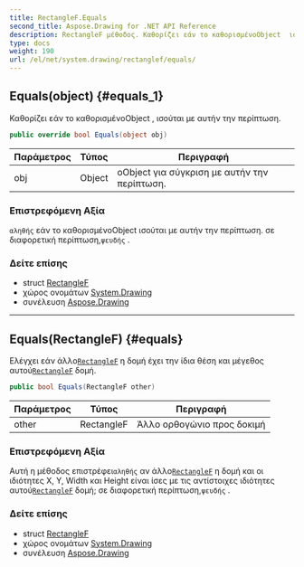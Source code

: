 ```yaml
---
title: RectangleF.Equals
second_title: Aspose.Drawing for .NET API Reference
description: RectangleF μέθοδος. Καθορίζει εάν το καθορισμένοObject  ισούται με αυτήν την περίπτωση.
type: docs
weight: 190
url: /el/net/system.drawing/rectanglef/equals/
---
```

## Equals(object) {#equals_1}

Καθορίζει εάν το καθορισμένοObject , ισούται με αυτήν την περίπτωση.

```csharp
public override bool Equals(object obj)
```

| Παράμετρος | Τύπος | Περιγραφή |
| --- | --- | --- |
| obj | Object | οObject για σύγκριση με αυτήν την περίπτωση. |

### Επιστρεφόμενη Αξία

`αληθής` εάν το καθορισμένοObject ισούται με αυτήν την περίπτωση. σε διαφορετική περίπτωση,`ψευδής` .

### Δείτε επίσης

* struct [RectangleF](../)
* χώρος ονομάτων [System.Drawing](../../rectanglef/)
* συνέλευση [Aspose.Drawing](../../../)

---

## Equals(RectangleF) {#equals}

Ελέγχει εάν άλλο[`RectangleF`](../) η δομή έχει την ίδια θέση και μέγεθος αυτού[`RectangleF`](../) δομή.

```csharp
public bool Equals(RectangleF other)
```

| Παράμετρος | Τύπος | Περιγραφή |
| --- | --- | --- |
| other | RectangleF | Άλλο ορθογώνιο προς δοκιμή |

### Επιστρεφόμενη Αξία

Αυτή η μέθοδος επιστρέφει`αληθής` αν άλλο[`RectangleF`](../) η δομή και οι ιδιότητες X, Y, Width και Height είναι ίσες με τις αντίστοιχες ιδιότητες αυτού[`RectangleF`](../) δομή; σε διαφορετική περίπτωση,`ψευδής` .

### Δείτε επίσης

* struct [RectangleF](../)
* χώρος ονομάτων [System.Drawing](../../rectanglef/)
* συνέλευση [Aspose.Drawing](../../../)


